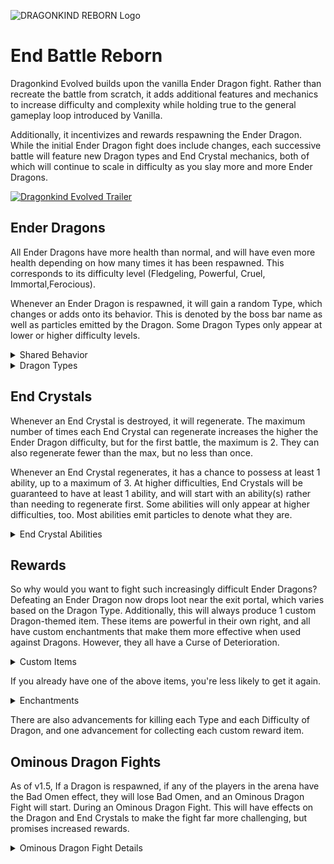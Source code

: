 ![DRAGONKIND REBORN Logo](https://cdn.modrinth.com/data/yo1bGdBx/images/d7e949cb1f9d6667bd471ddd8e6f8916856a81ae.png)

# End Battle Reborn
Dragonkind Evolved builds upon the vanilla Ender Dragon fight. Rather than recreate the battle from scratch, it adds additional features and mechanics to increase difficulty and complexity while holding true to the general gameplay loop introduced by Vanilla.

Additionally, it incentivizes and rewards respawning the Ender Dragon. While the initial Ender Dragon fight does include changes, each successive battle will feature new Dragon types and End Crystal mechanics, both of which will continue to scale in difficulty as you slay more and more Ender Dragons.

[![Dragonkind Evolved Trailer](https://img.youtube.com/vi/uOOxQkdKQs0/0.jpg)](https://www.youtube.com/watch?v=uOOxQkdKQs0)

## Ender Dragons
All Ender Dragons have more health than normal, and will have even more health depending on how many times it has been respawned. This corresponds to its difficulty level (Fledgeling, Powerful, Cruel, Immortal,Ferocious).

Whenever an Ender Dragon is respawned, it will gain a random Type, which changes or adds onto its behavior. This is denoted by the boss bar name as well as particles emitted by the Dragon. Some Dragon Types only appear at lower or higher difficulty levels.

<details>
  <summary>Shared Behavior</summary>
 
The Vanilla Ender Dragon has the following abilities at all times. When there are no more End Crystals left, all Dragon Types will begin to utilize these abilities in addition to their type-specific powers.

- **Summon End Rod Spikes.** These work similarly to Evoker Fangs, and are summoned when the Dragon is perching or preparing to perch, or as a last resort.
- **Ground all players.** This makes all players experience high gravity for 20 seconds, forcing them to (safely) land if flying with Elytra, and preventing them from taking off right away. If there aren't any flying players, it will try something else instead.
- **Summon Shulker Bullets.** This summons a ring of 12 Shulker Bullets around the Dragon, which will begin to target random players after a few moments. If there are already Shulker Bullets in the area, it will summon End Rod Spikes, instead.

</details>

<details>
  <summary>Dragon Types</summary>
  
**Zombified Dragon**
- Breath Clouds spread more and give Hunger + Nausea
- Periodically summons Zombie Servants
- Converts the ground to Mud as it flies
- Only appears at Fledgeling and Ferocious+ difficulty

**Warped Dragon**
- Slower flying speed
- Periodically teleports around the arena
- Perches more often
- Breath Clouds give Poison + Slowness
- Breath Clouds don't dissipate until the fight ends
- Only appears at Fledgeling and Ferocious+ difficulty

**Sculk Dragon**
- Breath Clouds give Darkness + Instant Damage
- Periodically attacks a player with a Sonic Boom attack
- Converts the ground to various Sculk blocks as it flies
- Only appears at Fledgeling, Powerful, and Ferocious+ difficulty

**Frost Dragon**
- Breath Clouds give extreme Slowness + Slow Falling
- Converts the ground to snow and ice as it flies
- Periodically summons igloos
  - They can appear either around the Exit Portal, around up to 3 random players, or around up to 3 random End Crystals
  - They break on their own after 15 seconds
  - When they break, players trapped inside, or directly outside, will be damaged.
- Only appears at Fledgeling, Powerful, and Ferocious+ difficulty

**Dragon Tyrant**
- Breath Clouds give Wither + Weakness
- Periodically summons Wither Skeleton Servants
- Converts the ground to Soul Sand and Soul Fires as it flies
- Only appears at Powerful, Cruel, and Ferocious+ difficulty

**Skeletal Dragon**
- Perches very often
- Periodically summons Skeleton Servants, but at the cost of its health
- Is Invulnerable while Skeleton Servants are alive
- Slowly regenerates health even if there are no more End Crystals
- Only appears at Powerful, Cruel, and Ferocious+ difficulty

**Blazing Dragon**
- Sets fires all along the ground beneath it
- Shoots fireballs more frequently
- Periodically summons Blaze Servants
- Only appears at Cruel+ difficulty

**Elder Dragon**
- Has Glowing
- Breath Clouds give Blindness + Instant Damage
- Periodically casts a random spell on up to 3 random players
	- Summons Vex Servants
	- Summons Evoker Fangs
	- Launch into the air
- Only appears at Cruel+ difficulty

**Dragon Wight**
- Silent, plays different ambient sound effects
- Much faster flying speed
- Shoots fireballs and charges at players more frequently
- Never perches
- Only appears at Immortal+ difficulty

**The Last Dragon**
- Only and always appears as the 20th Dragon (Immortal difficulty)
- Breath Clouds spread more and give Levitation + extreme Weakness
- Converts the ground to Amethyst blocks as it flies
- Frequently force-grounds flying players
- Frequently shoots Amethyst Shard projectiles at up to 5 random players
- You can still summon more Dragons after this one

**Beacon Dragon**
- Has Glowing
- Much slower flying speed when near the ground
- Breath clouds give Glowing + Instant Damage, and cause nearby Endermen to aggro at affected players
- Constantly projects a "beacon" particle beam
  - Alternates between three targets: ahead of the Dragon, directly beneath it, or directly at the nearest player
  - Deals minor but repeated damage to any players or mobs hit
  - Cannot continue through dragon-immune blocks
- Only appears at Ferocious+ difficulty

**Desert Dragon**
- Converts the ground to sand with frequent cacti as it flies
- Shoots regular, unblockable Fireballs very frequently
- Periodically summons Hoglin servants
- Breath Clouds give Hunger, significant Slowness, and a long duration of Mining Fatigue
- Only appears at Ferocious+ difficulty

**Thunder Dragon**
- Creates permanent electrical hazards encircling the arena
- Breath attack summons lightning instead of Area Effect Clouds
- Breath Clouds created by fireballs give Strong Instant Damage + significant Speed
- Slightly faster flying speed
- Perches less often
- Always drops a Trident enchanted with Channeling
- Only appears at Ferocious+ difficulty
  
</details>

## End Crystals
Whenever an End Crystal is destroyed, it will regenerate. The maximum number of times each End Crystal can regenerate increases the higher the Ender Dragon difficulty, but for the first battle, the maximum is 2. They can also regenerate fewer than the max, but no less than once.

Whenever an End Crystal regenerates, it has a chance to possess at least 1 ability, up to a maximum of 3. At higher difficulties, End Crystals will be guaranteed to have at least 1 ability, and will start with an ability(s) rather than needing to regenerate first. Some abilities will only appear at higher difficulties, too. Most abilities emit particles to denote what they are.

<details>
  <summary>End Crystal Abilities</summary>
  
**Caged**
- Has a more secure cage around it

**Forcefield**
- Immune to projectiles

**Fiery**
- Burns players who get close

**Laser**
- Periodically shoots a laser at the closest player. Can be dodged by jumping

**Witch**
- Periodically gives a random neutral or negative effect to a player who doesn't have any effects
- Only appears at Powerful+ difficulty

**Anti-Grav**
- Players nearby the Obsidian Pillar get Levitation
- Only appears at Powerful+ difficulty

**Cursed**
- No particles. Destroying this crystal will damage the closest player quite a lot
- Only one Cursed Crystal can be present at a time
- Only appears at Cruel+ difficulty

**Launcher**
- Glows when charged. While charged, frequently shoots heat-seeking Eye of Ender projectiles at players flying within its airspace
- Only appears at Ferocious+ difficulty

**Portal**
- Periodically teleports up to 3 random players to the top of random towers
- Only one Portal Crystal can be present at a time
- Only appears at Ferocious+ difficulty
  
</details>


## Rewards
So why would you want to fight such increasingly difficult Ender Dragons? Defeating an Ender Dragon now drops loot near the exit portal, which varies based on the Dragon Type. Additionally, this will always produce 1 custom Dragon-themed item. These items are powerful in their own right, and all have custom enchantments that make them more effective when used against Dragons. However, they all have a Curse of Deterioration.

<details>
  <summary>Custom Items</summary>
  
**Dragonslayer Sword**
- Deals 15 damage
- Has a greatly increased attack speed
- Enchanted with Wingpsan V
- Enchanted with Dragonbane IV

**Dragon-Sinew Crossbow**
- Enchanted with Exhalation
- Enchanted with Dragonbane IV

**Dragontooth Pickaxe**
- More effective when mining Obsidian
- Enchanted with Pillaring III

**Dragonhide Armor (4 separate pieces)**
- Each piece gives more Armor value than Netherite. A full set provides 25 total Armor.
- Each piece is enchanted with varying levels of Dragonhearted
- Each piece is enchanted with varying levels of Dragonyield
- The Dragonhide Sabatons (boots) are enchanted with Voidwalk

**Dragonskull Shield**
- Enchanted with Clear Skies
- Enchanted with Kickback

**Dragonscale Wings**
- Provides some Armor
- Enchanted with Dragonhearted III
- Enchanted with Altitude

**Draconic Scepter**
- Enchanted with Exhalation V
- Enchanted with Dragonbane IV
- Right-click to launch a laser where you are looking, reaching up to 48 blocks away. It damages mobs near where it hits.
- The laser can pierce Forcefield End Crystals, and has a wider range to damage End Crystals and Dragons
- Right-click while Sneaking to charge up an area-of-effect spell around you, damaging nearby mobs when it finishes. This uses more durability than the laser.

**Dragon Eyes**
- Right click to equip as a helmet
- Enchanted with Dragonsight
- Enchanted with Dragon Lungs III

**Dragonheart Anchor**
- Placeable block
- Once placed, sneak while near it to set your Recovery point
- If you are ever below two hearts, or are in the void, you are teleported to your Recovery point and healed slightly. Works no matter what dimension you're in
- Cannot save you from lethal damage
- Each Dragonheart Anchor can only be used 3 times before breaking
- Does not drop if broken by hand, even with Silk Touch
- Placing in a dimension other than the End causes it to explode
  
</details>

If you already have one of the above items, you're less likely to get it again.

<details>
  <summary>Enchantments</summary>
 
These custom enchantments cannot be obtained from the Enchanting Table, or from loot other than the Ender Dragon. As of v1.5, if you already possess all of the custom items above (except for the Dragonheart Anchor), then the Dragon will have a chance to drop an Enchanted Book with one of these enchantments, instead of another custom item. Not all enchantments can appear on books this way.

**Curse of Deterioration**
- Curse for all custom items
- Cannot be removed in a Grindstone
- Prevents the item from having Mending applied to it

**Wingspan**
- Enchantment for Swords
- Hitting a mob creates a more powerful Sweeping Edge-like effect

**Dragonbane**
- Enchantment for weapons
- Enchanted weapon deals additional damage against Dragons

**Exhalation**
- Enchantment for Crossbows
- Shot arrows deal 15 damage, and are more effective against Dragons
- Shot arrows hit End Crystals and Ender Dragons from a greater distance (8 blocks), but can't pierce Forcefield End Crystals

**Pillaring**
- Enchantment for Pickaxes
- When a block is mined, the next 3 blocks in a row also get mined. This uses durability.
- Respects Unbreaking, if applied

**Dragonhearted**
- Enchantment for Armor and Elytra
- Grants additional max hearts equal to the level
- Stacks with each armor piece

**Dragonyield**
- Enchantment for Armor
- Thorns-like enchantment that only affects Dragons
- Stacks with each armor piece

**Voidwalk**
- Enchantment for Boots
- You can hover over the void as long as there are no blocks beneath you. Useful for traversing the Outer End without Elytra.

**Clear Skies**
- Enchantment for Shields
- While blocking, causes Dragon breath clouds to instantly dissipate

**Kickback**
- Enchantment for Shields
- When a mob attack is blocked, knocks the mob back and deals them damage
- The above damage is more effective against Dragons

**Altitude**
- Enchantment for Elytra
- While flying, looking upwards gives a strong levitation effect

**Dragonsight**
- Enchantment for Helmets and Dragon Eyes
- While wearing, hidden ores will be highlighted in the direction you're looking
- Enchanted item slowly loses durability while wearing

**Dragon Lungs**
- Enchantment for Helmets
- Applies the same effects as Aqua Affinity and Respiration

</details>

There are also advancements for killing each Type and each Difficulty of Dragon, and one advancement for collecting each custom reward item.

## Ominous Dragon Fights

As of v1.5, If a Dragon is respawned, if any of the players in the arena have the Bad Omen effect, they will lose Bad Omen, and an Ominous Dragon Fight will start. During an Ominous Dragon Fight. This will have effects on the Dragon and End Crystals to make the fight far more challenging, but promises increased rewards.

<details>
  <summary>Ominous Dragon Fight Details</summary>
 
- The difficulty of the fight is increased by 1 tier. This affects the types of Dragon and Crystals that can appear, the Health of the Dragon, and how many times End Crystals can regenerate.
- Regardless of the difficulty tier, the dragon will always be called an "Ominous X Dragon"
- Most Dragons and End Crystals that use periodic abilities will use those abilities more frequently.
- All Dragon Types will use their post-End Crystal abilities throughout the fight, even if there are still End Crystals. These are also used more frequently.
- When defeated, the Dragon will drop the reward amount relative to the increased difficulty tier. Additionally, this loot is doubled, including the unique Dragon Item. (This can result in getting two of the same item.)
 
</details>
